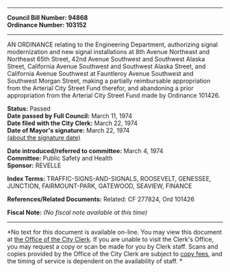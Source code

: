 * * * * *  
  
**Council Bill Number: [](#h0)[](#h2)94868**   
**Ordinance Number: 103152**  
  
* * * * *  
  
AN ORDINANCE relating to the Engineering Department, authorizing signal modernization and new signal installations at 8th Avenue Northeast and Northeast 65th Street, 42nd Avenue Southwest and Southwest Alaska Street, California Avenue Southwest and Southwest Alaska Street, and California Avenue Southwest at Fauntleroy Avenue Southwest and Southwest Morgan Street, making a partially reimbursable appropriation from the Arterial City Street Fund therefor, and abandoning a prior appropriation from the Arterial City Street Fund made by Ordinance 101426.  
  
**Status:** Passed   
**Date passed by Full Council:** March 11, 1974   
**Date filed with the City Clerk:** March 22, 1974   
**Date of Mayor's signature:** March 22, 1974   
[(about the signature date)](/~public/approvaldate.htm)   
  
  
**Date introduced/referred to committee:** March 4, 1974   
**Committee:** Public Safety and Health   
**Sponsor:** REVELLE   
  
**Index Terms:** TRAFFIC-SIGNS-AND-SIGNALS, ROOSEVELT, GENESSEE, JUNCTION, FAIRMOUNT-PARK, GATEWOOD, SEAVIEW, FINANCE  
  
**References/Related Documents:** Related: CF 277824, Ord 101426  
  
**Fiscal Note:** *(No fiscal note available at this time)*  
  
* * * * *  
  
*No text for this document is available on-line. You may view this document at [the Office of the City Clerk](http://www.seattle.gov/leg/clerk/contactUs.htm). If you are unable to visit the Clerk's Office, you may request a copy or scan be made for you by Clerk staff. Scans and copies provided by the Office of the City Clerk are subject to [copy fees](http://clerk.seattle.gov/~public/clerkfees.htm), and the timing of service is dependent on the availability of staff. *  
  
  

